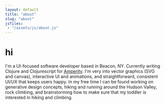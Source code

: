 ```yaml
---
layout: default
title: "about"
slug: "about"
jsfiles:
 - "/assets/js/about.js"
---
```


# hi

I'm a UI-focused software developer based in Beacon, NY. Currently writing Clojure and Clojurescript for [Amperity](https://amperity.com/). I'm very into vector graphics (SVG and canvas), interactive UI and animations, and straightforward, consistent UI/UX that keeps users happy. In my free time I can be found working on generative design concepts, hiking and running around the Hudson Valley, rock climbing, and brainstorming how to make sure that my toddler is interested in hiking and climbing.